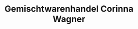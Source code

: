 ---
title: "Gemischtwarenhandel Corinna Wagner"
url: /neulewin/gemischtwarenhandel-corinna-wagner/
shop: Lebensmittel
---